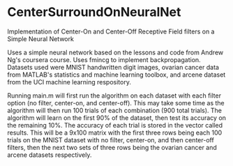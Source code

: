 # CenterSurroundOnNeuralNet
Implementation of Center-On and Center-Off Receptive Field filters on a Simple Neural Network

Uses a simple neural network based on the lessons and code from Andrew Ng's coursera course. Uses fmincg to implement backpropagation.
Datasets used were MNIST handwritten digit images, ovarian cancer data from MATLAB's statistics and machine learning toolbox, and arcene dataset from the UCI machine learning respository.

Running main.m will first run the algorithm on each dataset with each filter option (no filter, center-on, and center-off). This may take some time as the algorithm will then run 100 trials of each combination (900 total trials). The algorithm will learn on the first 90% of the dataset, then test its accuracy on the remaining 10%. The accuracy of each trial is stored in the vector called results. This will be a 9x100 matrix with the first three rows being each 100 trials on the MNIST dataset with no filter, center-on, and then center-off filters, then the next two sets of three rows being the ovarian cancer and arcene datasets respectively.
